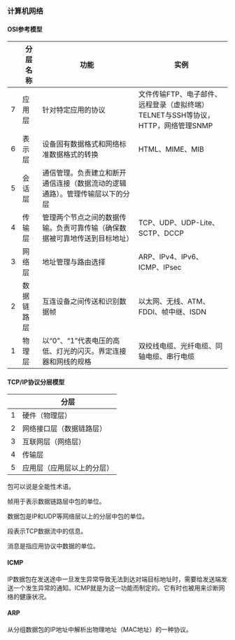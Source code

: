 ### 计算机网络

#### OSI参考模型

|      | 分层名称   | 功能                                                         | 实例                                                         |
| ---- | ---------- | ------------------------------------------------------------ | ------------------------------------------------------------ |
| 7    | 应用层     | 针对特定应用的协议                                           | 文件传输FTP、电子邮件、远程登录（虚拟终端）TELNET与SSH等协议，HTTP，网络管理SNMP |
| 6    | 表示层     | 设备固有数据格式和网络标准数据格式的转换                     | HTML、MIME、MIB                                              |
| 5    | 会话层     | 通信管理。负责建立和断开通信连接（数据流动的逻辑通路）。管理传输层以下的分层 |                                                              |
| 4    | 传输层     | 管理两个节点之间的数据传输。负责可靠传输（确保数据被可靠地传送到目标地址） | TCP、UDP、UDP-Lite、SCTP、DCCP                               |
| 3    | 网络层     | 地址管理与路由选择                                           | ARP、IPv4、IPv6、ICMP、IPsec                                 |
| 2    | 数据链路层 | 互连设备之间传送和识别数据帧                                 | 以太网、无线、ATM、FDDI、帧中继、ISDN                        |
| 1    | 物理层     | 以“0”、“1”代表电压的高低、灯光的闪灭。界定连接器和网线的规格 | 双绞线电缆、光纤电缆、同轴电缆、串行电缆                     |

#### TCP/IP协议分层模型

|      | 分层                       |
| ---- | -------------------------- |
| 1    | 硬件（物理层）             |
| 2    | 网络接口层（数据链路层）   |
| 3    | 互联网层（网络层）         |
| 4    | 传输层                     |
| 5    | 应用层（应用层以上的分层） |

包可以说是全能性术语。

帧用于表示数据链路层中包的单位。

数据包是IP和UDP等网络层以上的分层中包的单位。

段表示TCP数据流中的信息。

消息是指应用协议中数据的单位。

#### ICMP

IP数据包在发送途中一旦发生异常导致无法到达对端目标地址时，需要给发送端发送一个发生异常的通知。ICMP就是为这一功能而制定的。它有时也被用来诊断网络的健康状况。

#### ARP

从分组数据包的IP地址中解析出物理地址（MAC地址）的一种协议。

